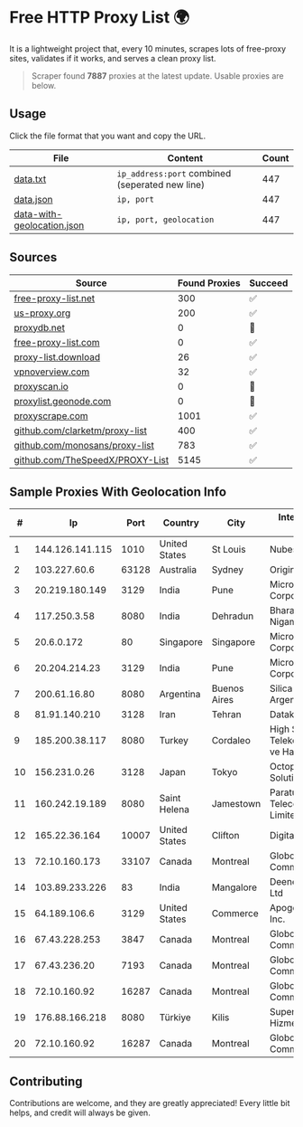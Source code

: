 
# Free HTTP Proxy List 🌍

It is a lightweight project that, every 10 minutes, scrapes lots of free-proxy sites, validates if it works, and serves a clean proxy list.


> Scraper found **7887** proxies at the latest update. Usable proxies are below.

## Usage

Click the file format that you want and copy the URL.


|File|Content|Count|
|----|-------|-----|
|[data.txt](https://raw.githubusercontent.com/themiralay/Proxy-List-World/master/data.txt)|`ip_address:port` combined (seperated new line)|447|
|[data.json](https://raw.githubusercontent.com/themiralay/Proxy-List-World/master/data.json)|`ip, port`|447|
|[data-with-geolocation.json](https://raw.githubusercontent.com/themiralay/Proxy-List-World/master/data-with-geolocation.json)|`ip, port, geolocation`|447|

## Sources

|Source|Found Proxies|Succeed|
|------|-------------|-------|
|[free-proxy-list.net](https://free-proxy-list.net)|300|✅|
|[us-proxy.org](https://www.us-proxy.org)|200|✅|
|[proxydb.net](http://proxydb.net)|0|🚫|
|[free-proxy-list.com](https://free-proxy-list.com/?page=&port=&type%5B%5D=http&type%5B%5D=https&up_time=0&search=Search)|0|✅|
|[proxy-list.download](https://www.proxy-list.download/HTTP)|26|✅|
|[vpnoverview.com](https://vpnoverview.com/privacy/anonymous-browsing/free-proxy-servers)|32|✅|
|[proxyscan.io](https://www.proxyscan.io)|0|🚫|
|[proxylist.geonode.com](https://proxylist.geonode.com/api/proxy-list?limit=300&page=1&sort_by=lastChecked&sort_type=desc&protocols=http,https)|0|🚫|
|[proxyscrape.com](https://api.proxyscrape.com/v2/?request=displayproxies&protocol=http&timeout=10000&country=all&ssl=all&anonymity=all)|1001|✅|
|[github.com/clarketm/proxy-list](https://raw.githubusercontent.com/clarketm/proxy-list/master/proxy-list-raw.txt)|400|✅|
|[github.com/monosans/proxy-list](https://raw.githubusercontent.com/monosans/proxy-list/main/proxies/http.txt)|783|✅|
|[github.com/TheSpeedX/PROXY-List](https://raw.githubusercontent.com/TheSpeedX/PROXY-List/master/http.txt)|5145|✅|


## Sample Proxies With Geolocation Info

|#|Ip|Port|Country|City|Internet Service Provider|
|-|--|----|-------|----|-------------------------|
|1|144.126.141.115|1010|United States|St Louis|Nubes, LLC|
|2|103.227.60.6|63128|Australia|Sydney|Origin Net Pty Ltd|
|3|20.219.180.149|3129|India|Pune|Microsoft Corporation|
|4|117.250.3.58|8080|India|Dehradun|Bharat Sanchar Nigam Ltd|
|5|20.6.0.172|80|Singapore|Singapore|Microsoft Corporation|
|6|20.204.214.23|3129|India|Pune|Microsoft Corporation|
|7|200.61.16.80|8080|Argentina|Buenos Aires|Silica Networks Argentina S.A|
|8|81.91.140.210|3128|Iran|Tehran|Datak Company LLC|
|9|185.200.38.117|8080|Turkey|Cordaleo|High Speed Telekomunikasyon ve Hab. Hiz. Ltd. Sti.|
|10|156.231.0.26|3128|Japan|Tokyo|Octopus Web Solution Inc|
|11|160.242.19.189|8080|Saint Helena|Jamestown|Paratus Telecommunications Limited|
|12|165.22.36.164|10007|United States|Clifton|DigitalOcean, LLC|
|13|72.10.160.173|33107|Canada|Montreal|GloboTech Communications|
|14|103.89.233.226|83|India|Mangalore|Deenet Services Pvt Ltd|
|15|64.189.106.6|3129|United States|Commerce|Apogee Telecom Inc.|
|16|67.43.228.253|3847|Canada|Montreal|GloboTech Communications|
|17|67.43.236.20|7193|Canada|Montreal|GloboTech Communications|
|18|72.10.160.92|16287|Canada|Montreal|GloboTech Communications|
|19|176.88.166.218|8080|Türkiye|Kilis|Superonline Iletisim Hizmetleri A.S.|
|20|72.10.160.92|16287|Canada|Montreal|GloboTech Communications|



## Contributing

Contributions are welcome, and they are greatly appreciated! Every
little bit helps, and credit will always be given.

